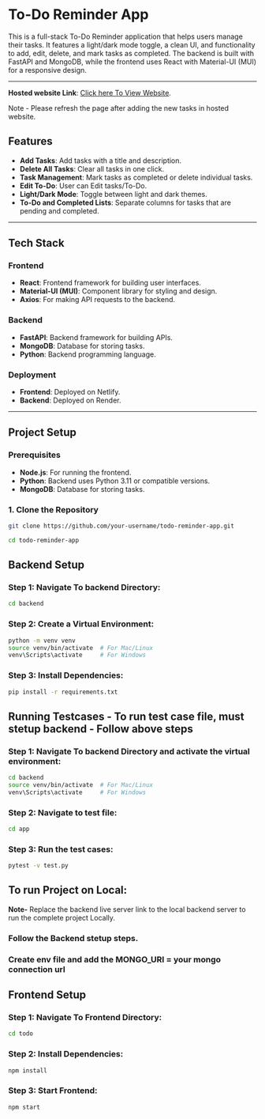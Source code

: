 # To-Do Reminder App 
This is a full-stack To-Do Reminder application that helps users manage their tasks. It features a light/dark mode toggle, a clean UI, and functionality to add, edit, delete, and mark tasks as completed. The backend is built with FastAPI and MongoDB, while the frontend uses React with Material-UI (MUI) for a responsive design.

---

**Hosted website Link**: [Click here To View Website](https://cosmic-youtiao-fdf9e6.netlify.app/).

Note - Please refresh the page after adding the new tasks in hosted website.

## Features 

- **Add Tasks**: Add tasks with a title and description.
- **Delete All Tasks**: Clear all tasks in one click.
- **Task Management**: Mark tasks as completed or delete individual tasks.
- **Edit To-Do**: User can Edit tasks/To-Do. 
- **Light/Dark Mode**: Toggle between light and dark themes.
- **To-Do and Completed Lists**: Separate columns for tasks that are pending and completed.

---

## Tech Stack 

### Frontend
- **React**: Frontend framework for building user interfaces.
- **Material-UI (MUI)**: Component library for styling and design.
- **Axios**: For making API requests to the backend.

### Backend
- **FastAPI**: Backend framework for building APIs.
- **MongoDB**: Database for storing tasks.
- **Python**: Backend programming language.

### Deployment
- **Frontend**: Deployed on Netlify.
- **Backend**: Deployed on Render.

---

## Project Setup 

### Prerequisites
- **Node.js**: For running the frontend.
- **Python**: Backend uses Python 3.11 or compatible versions.
- **MongoDB**: Database for storing tasks.

### 1. Clone the Repository
```bash
git clone https://github.com/your-username/todo-reminder-app.git

cd todo-reminder-app
```

## Backend Setup

### Step 1: Navigate To backend Directory:  
```bash
cd backend
```
### Step 2: Create a Virtual Environment:  
```bash
python -m venv venv
source venv/bin/activate  # For Mac/Linux
venv\Scripts\activate     # For Windows
```

### Step 3: Install Dependencies:  
```bash
pip install -r requirements.txt
```

## Running Testcases - To run test case file, must stetup backend - Follow above steps

### Step 1: Navigate To backend Directory and activate the virtual environment:  
```bash
cd backend
source venv/bin/activate  # For Mac/Linux
venv\Scripts\activate     # For Windows
```
### Step 2: Navigate to test file:  
```bash
cd app
```
### Step 3: Run the test cases:  
```bash
pytest -v test.py
```

## To run Project on Local:
**Note-** Replace the backend live server link to the local backend server to run the complete project Locally.

### Follow the Backend stetup steps.
### Create env file and add the MONGO_URI = your mongo connection url

## Frontend Setup

### Step 1: Navigate To Frontend Directory:  
```bash
cd todo
```
### Step 2: Install Dependencies:  
```bash
npm install
```
### Step 3: Start Frontend:  
```bash
npm start
```


